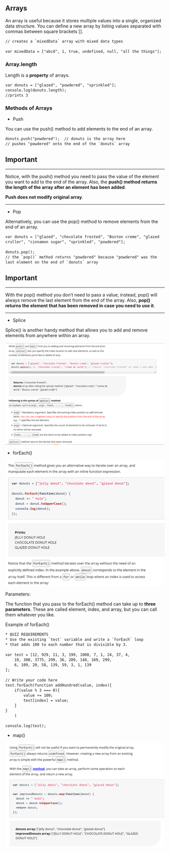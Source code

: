 ## Arrays

An array is useful because it stores multiple values into a single, organized data structure. You can define a new array by listing values separated with commas between square brackets [].

```
// creates a `mixedData` array with mixed data types

var mixedData = ["abcd", 1, true, undefined, null, "all the things"];
```

### Array.length

Length is a **property** of arrays.

```
var donuts = ["glazed", "powdered", "sprinkled"];
console.log(donuts.length);
//prints 3
```

### Methods of Arrays

- Push

You can use the push() method to add elements to the end of an array.

```
donuts.push("powdered");  // donuts is the array here
// pushes "powdered" onto the end of the `donuts` array
```

## **Important**

---

Notice, with the push() method you need to pass the value of the element you want to add to the end of the array. Also, the **push() method returns the length of the array after an element has been added**.

**Push does not modify original array**.

---

- Pop

Alternatively, you can use the pop() method to remove elements from the end of an array.

```
var donuts = ["glazed", "chocolate frosted", "Boston creme", "glazed cruller", "cinnamon sugar", "sprinkled", "powdered"];

donuts.pop();
// the `pop()` method returns "powdered" because "powdered" was the last element on the end of `donuts` array
```

## **Important**

---

With the pop() method you don’t need to pass a value; instead, pop() will always remove the last element from the end of the array. Also, **pop() returns the element that has been removed in case you need to use it**.

---

- Splice

Splice() is another handy method that allows you to add and remove elements from anywhere within an array.

![](image/splice.PNG)

- forEach()

![](image/forEach.PNG)

Parameters:

The function that you pass to the forEach() method can take up to **three parameters**. These are called element, index, and array, but you can call them whatever you like.

Example of forEach()

```
* QUIZ REQUIREMENTS
* Use the existing `test` variable and write a `forEach` loop
* that adds 100 to each number that is divisible by 3.

var test = [12, 929, 11, 3, 199, 1000, 7, 1, 24, 37, 4,
    19, 300, 3775, 299, 36, 209, 148, 169, 299,
    6, 109, 20, 58, 139, 59, 3, 1, 139
];

// Write your code here
test.forEach(function addHundred(value, index){
    if(value % 3 === 0){
        value += 100;
        test[index] = value;
    }
}
    )

console.log(test);
```

- map()

![](image/map.PNG)

